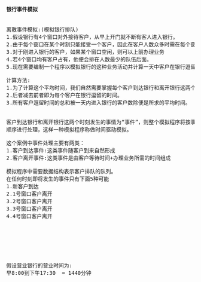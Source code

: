 #### 银行事件模拟
<pre>

离散事件模拟:(模拟银行排队)
1.假设银行有4个窗口对外接待客户，从早上开门就不断有客人进入银行。
2.由于每个窗口在某个时刻只能接受一个客户，因此在客户人数众多时需在每个窗口前顺次排队。
3.对于刚进入银行的客户，如果某个窗口空闲，则可以上前办理业务
4.若4个窗口均有客户占有，他便会排在人数最少的队伍后面。
5.现在需要编制一个程序以模拟银行的这种业务活动并计算一天中客户在银行逗留的平行均时间。

计算方法:
1.为了计算这个平均时间，我们自然需要掌握每个客户到达银行和离开银行这两个时刻
2.后者减去前者即为每个客户在银行逗留的时间。
3.所有客户逗留时间的总和被一天内进入银行的客户数除便是所求的平均时间。


客户到达银行和离开银行这两个时刻发生的事情为“事件”，则整个模拟程序将按事件发生的先后
顺序进行处理，这样一种模拟程序称做时间驱动模拟。

这个案例中事件处理主要有两类：
1.客户到达事件:这类事件随客户到来自然形成
2.客户离开事件:这类事件是由客户等待时间+办理业务所需的时间组成

模拟程序中需要数据结构表示客户排队的队列。
在任何时刻即将发生的事件只有下面5种可能
1.新客户到达
2.1号窗口客户离开
3.2号窗口客户离开
3.3号窗口客户离开
4.4号窗口客户离开







假设营业银行的营业时间为:
早8:00到下午17:30  = 1440分钟
</pre>




